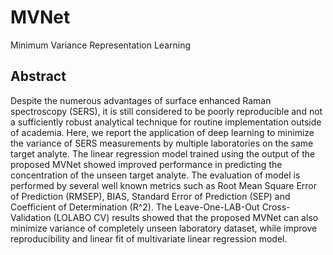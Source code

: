 # MVNet
Minimum Variance Representation Learning

## Abstract
Despite the numerous advantages of surface enhanced Raman spectroscopy (SERS), it is still considered to be poorly reproducible and not a sufficiently robust analytical technique for routine implementation outside of academia. Here, we report the application of deep learning to minimize the variance of SERS measurements by multiple laboratories on the same target analyte. The linear regression model trained using the output of the proposed MVNet showed improved performance in predicting the concentration of the unseen target analyte. The evaluation of model is performed by several well known metrics such as Root Mean Square Error of Prediction (RMSEP), BIAS, Standard Error of Prediction (SEP) and Coefficient of Determination (R^2). The Leave-One-LAB-Out Cross-Validation (LOLABO CV) results showed that the proposed MVNet can also minimize variance of completely unseen laboratory dataset, while improve reproducibility and linear fit of multivariate linear regression model.
